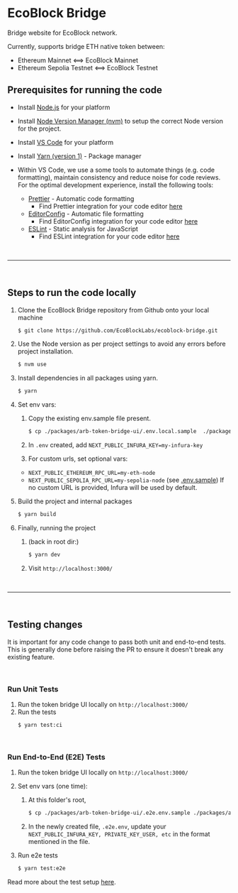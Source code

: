 # EcoBlock Bridge

Bridge website for EcoBlock network.

Currently, supports bridge ETH native token between:

- Ethereum Mainnet <==> EcoBlock Mainnet
- Ethereum Sepolia Testnet <==> EcoBlock Testnet



## Prerequisites for running the code

- Install [Node.js](https://nodejs.org/en/download/) for your platform
- Install [Node Version Manager (nvm)](https://www.freecodecamp.org/news/node-version-manager-nvm-install-guide/) to
  setup the correct Node version for the project.
- Install [VS Code](https://code.visualstudio.com/download) for your platform
- Install [Yarn (version 1)](https://classic.yarnpkg.com) - Package manager

- Within VS Code, we use a some tools to automate things (e.g. code formatting), maintain consistency and reduce noise
  for code reviews. For the optimal development experience, install the following tools:

    - [Prettier](https://prettier.io) - Automatic code formatting
        - Find Prettier integration for your code editor [here](https://prettier.io/docs/en/editors.html)
    - [EditorConfig](https://editorconfig.org) - Automatic file formatting
        - Find EditorConfig integration for your code editor [here](https://editorconfig.org/#download)
    - [ESLint](https://eslint.org) - Static analysis for JavaScript
        - Find ESLint integration for your code
          editor [here](https://eslint.org/docs/latest/user-guide/integrations#editors)

<br />

---

<br />

## Steps to run the code locally

1. Clone the EcoBlock Bridge repository from Github onto your local machine

   ```bash
   $ git clone https://github.com/EcoBlockLabs/ecoblock-bridge.git
   ```

2. Use the Node version as per project settings to avoid any errors before project installation.

   ```bash
   $ nvm use
   ```

3. Install dependencies in all packages using yarn.

   ```bash
   $ yarn
   ```

4. Set env vars:

    1. Copy the existing env.sample file present.

       ```bash
       $ cp ./packages/arb-token-bridge-ui/.env.local.sample  ./packages/arb-token-bridge-ui/.env
       ```

    2. In `.env` created, add `NEXT_PUBLIC_INFURA_KEY=my-infura-key`

    3. For custom urls, set optional vars:

    - `NEXT_PUBLIC_ETHEREUM_RPC_URL=my-eth-node`
    - `NEXT_PUBLIC_SEPOLIA_RPC_URL=my-sepolia-node`
      (see [.env.sample](./packages/arb-token-bridge-ui/.env.sample))
      If no custom URL is provided, Infura will be used by default.

5. Build the project and internal packages

   ```bash
   $ yarn build
   ```

6. Finally, running the project

    1. (back in root dir:)

       ```bash
       $ yarn dev
       ```

    2. Visit `http://localhost:3000/`

<br />

---

<br />

## Testing changes

It is important for any code change to pass both unit and end-to-end tests. This is generally done before raising the PR
to ensure it doesn't break any existing feature.

<br />

### Run Unit Tests

1. Run the token bridge UI locally on `http://localhost:3000/`
2. Run the tests
   ```bash
   $ yarn test:ci
   ```

<br />

### Run End-to-End (E2E) Tests

1. Run the token bridge UI locally on `http://localhost:3000/`

2. Set env vars (one time):

    1. At this folder's root,

       ```bash
       $ cp ./packages/arb-token-bridge-ui/.e2e.env.sample ./packages/arb-token-bridge-ui/.e2e.env
       ```

    2. In the newly created file, `.e2e.env`, update your `NEXT_PUBLIC_INFURA_KEY, PRIVATE_KEY_USER, etc` in the format
       mentioned in the file.

3. Run e2e tests
   ```bash
   $ yarn test:e2e
   ```

Read more about the test setup [here](/packages/arb-token-bridge-ui/tests/e2e/README.md).
